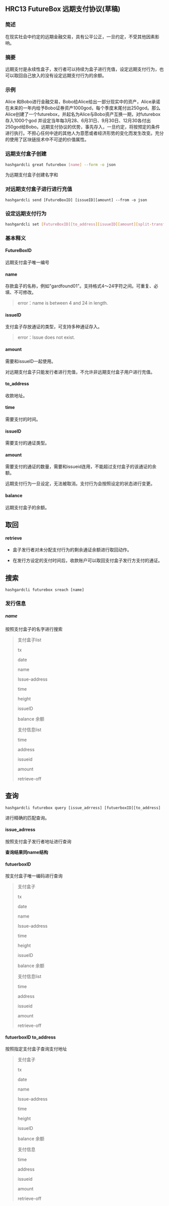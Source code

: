 ## HRC13 FutureBox 远期支付协议(草稿)

### 简述

在现实社会中约定的远期金融交易，具有公平公正，一旦约定，不受其他因素影响。

### 摘要

远期支付是永续性盒子，发行者可以持续为盒子进行充值，设定远期支付行为，也可以取回自己放入的没有设定远期支付行为的余额。

### 示例

Alice 和Bobo进行金融交易，Bobo给Alice给出一部分现实中的资产，Alice承诺在未来的一年内给予Bobo证券资产1000god，每个季度末尾付出250god。那么Alice创建了一个futurebox，并起名为Alice与Bobo资产互换一期，对futurebox存入1000个god 并设定当年每3月28、6月31日、9月30日、12月30各付出250god给Bobo。远期支付协议的优势，事先存入，一旦约定，将按预定的条件进行执行。不担心任何中途的其他人为意愿或者经济形势的变化而发生改变。充分的使用了区块链技术中不可逆的价值属性。



### 远期支付盒子创建

```bash
hashgardcli great futurebox [name] --form -o json
```

为远期支付盒子创建名字和

### 对远期支付盒子进行进行充值

```
hashgardcli send [FutureBoxID] [issueID][amount] --from -o json
```

### 设定远期支付行为

```bash
hashgardcli set [FutureBoxID][to_address][isuueID][amount][split-transfer-off] --from -o json
```



### 基本释义

#### FutureBoxID

远期支付盒子唯一编号

#### name

存款盒子的名称，例如"gardfound01"。支持格式4～24字符之间。可重复、必填、不可修改。

> error：name  is between 4 and 24 in length.

#### issueID

支付盒子存放通证的类型，可支持多种通证存入。

> error：Issue does not exist.

#### amount

需要和issueID一起使用。

对远期支付盒子只能发行者进行充值，不允许非远期支付盒子用户进行充值。

#### to_address

收款地址。

#### time

需要支付的时间。

#### issueID

需要支付的通证类型。

#### amount

需要支付的通证的数量，需要和issueid连用，不能超过支付盒子的该通证的余额。

远期支付行为一旦设定，无法被取消。支付行为会按照设定的状态进行变更。

####  balance

远期支付盒子的余额。



 ## 取回

#### retrieve

- 盒子发行者对未分配支付行为的剩余通证余额进行取回动作。

- 在发行方设定的支付时间后，收款账户可以取回支付盒子发行方支付的通证。



 ## 搜索

```
hashgardcli futurebox sreach [name]
```



### 发行信息

##### name

按照支付盒子的名字进行搜索

> 支付盒子list
>
> tx
>
> date
>
> name
>
> Issue-address
>
> time
>
> height
>
> issueID
>
> balance 余额 
>
> 支付信息list
>
> time
>
> address
>
> issueid
>
> amount
>
> retrieve-off 



## 查询



```
hashgardcli futurebox query [issue_adrress] [futuerboxID][to_address]
```

进行精确的匹配查询。



#### issue_adrress

按照支付盒子发行者地址进行查询

**查询结果同name结构**



#### futuerboxID

按支付盒子唯一编码进行查询

> 支付盒子
>
> tx
>
> date
>
> name
>
> Issue-address
>
> time
>
> height
>
> issueID
>
> balance 余额 
>
> 支付信息list
>
> time
>
> address
>
> issueid
>
> amount
>
> retrieve-off 



#### futuerboxID to_address

按照指定支付盒子查询支付地址

>支付盒子
>
>tx
>
>date
>
>name
>
>Issue-address
>
>time
>
>height
>
>issueID
>
>balance 余额 
>
>支付信息
>
>time
>
>address
>
>issueid
>
>amount
>
>retrieve-off 



